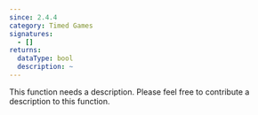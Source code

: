 ```yaml
---
since: 2.4.4
category: Timed Games
signatures:
  - []
returns:
  dataType: bool
  description: ~
---
```


This function needs a description. Please feel free to contribute a description to this function.
